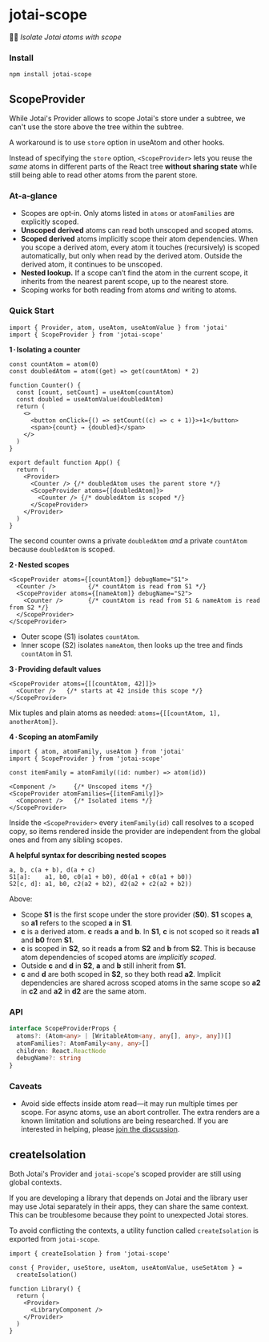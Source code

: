 # jotai-scope

👻🔭 *Isolate Jotai atoms with scope*

### Install

```
npm install jotai-scope
```

## ScopeProvider

While Jotai's Provider allows to scope Jotai's store under a subtree, we can't use the store above the tree within the subtree.

A workaround is to use `store` option in useAtom and other hooks.

Instead of specifying the `store` option, `<ScopeProvider>` lets you reuse the *same* atoms in different parts of the React tree **without sharing state** while still being able to read other atoms from the parent store.

### At‑a‑glance

* Scopes are opt‑in. Only atoms listed in `atoms` or `atomFamilies` are explicitly scoped.
* **Unscoped derived** atoms can read both unscoped and scoped atoms.
* **Scoped derived** atoms implicitly scope their atom dependencies. When you scope a derived atom, every atom it touches (recursively) is scoped automatically, but only when read by the derived atom. Outside the derived atom, it continues to be unscoped.
* **Nested lookup.** If a scope can’t find the atom in the current scope, it inherits from the nearest parent scope, up to the nearest store.
* Scoping works for both reading from atoms *and* writing to atoms.

### Quick Start

```tsx
import { Provider, atom, useAtom, useAtomValue } from 'jotai'
import { ScopeProvider } from 'jotai-scope'
```

**1 · Isolating a counter**

```tsx
const countAtom = atom(0)
const doubledAtom = atom((get) => get(countAtom) * 2)

function Counter() {
  const [count, setCount] = useAtom(countAtom)
  const doubled = useAtomValue(doubledAtom)
  return (
    <>
      <button onClick={() => setCount((c) => c + 1)}>+1</button>
      <span>{count} → {doubled}</span>
    </>
  )
}

export default function App() {
  return (
    <Provider>
      <Counter /> {/* doubledAtom uses the parent store */}
      <ScopeProvider atoms={[doubledAtom]}>
        <Counter /> {/* doubledAtom is scoped */}
      </ScopeProvider>
    </Provider>
  )
}
```

The second counter owns a private `doubledAtom` *and* a private `countAtom` because `doubledAtom` is scoped.

**2 · Nested scopes**

```tsx
<ScopeProvider atoms={[countAtom]} debugName="S1">
  <Counter />         {/* countAtom is read from S1 */}
  <ScopeProvider atoms={[nameAtom]} debugName="S2">
    <Counter />       {/* countAtom is read from S1 & nameAtom is read from S2 */}
  </ScopeProvider>
</ScopeProvider>
```

* Outer scope (S1) isolates `countAtom`.
* Inner scope (S2) isolates `nameAtom`, then looks up the tree and finds `countAtom` in S1.

**3 · Providing default values**

```tsx
<ScopeProvider atoms={[[countAtom, 42]]}>
  <Counter />   {/* starts at 42 inside this scope */}
</ScopeProvider>
```

Mix tuples and plain atoms as needed: `atoms={[[countAtom, 1], anotherAtom]}`.

**4 · Scoping an atomFamily**

```tsx
import { atom, atomFamily, useAtom } from 'jotai'
import { ScopeProvider } from 'jotai-scope'

const itemFamily = atomFamily((id: number) => atom(id))

<Component />     {/* Unscoped items */}
<ScopeProvider atomFamilies={[itemFamily]}>
  <Component />   {/* Isolated items */}
</ScopeProvider>

```

Inside the `<ScopeProvider>` every `itemFamily(id)` call resolves to a scoped copy, so items rendered inside the provider are independent from the global ones and from any sibling scopes.

**A helpful syntax for describing nested scopes**

```
a, b, c(a + b), d(a + c)
S1[a]:    a1, b0, c0(a1 + b0), d0(a1 + c0(a1 + b0))
S2[c, d]: a1, b0, c2(a2 + b2), d2(a2 + c2(a2 + b2))
```
Above:
- Scope **S1** is the first scope under the store provider (**S0**). **S1** scopes **a**, so **a1** refers to the scoped **a** in **S1**.
- **c** is a derived atom. **c** reads **a** and **b**. In **S1**, **c** is not scoped so it reads **a1** and **b0** from **S1**.
- **c** is scoped in **S2**, so it reads **a** from **S2** and **b** from **S2**. This is because atom dependencies of scoped atoms are _implicitly scoped_.
- Outside **c** and **d** in **S2**, **a** and **b** still inherit from **S1**.
- **c** and **d** are both scoped in **S2**, so they both read **a2**. Implicit dependencies are shared across scoped atoms in the same scope so **a2** in **c2** and **a2** in **d2** are the same atom.

### API

```ts
interface ScopeProviderProps {
  atoms?: (Atom<any> | [WritableAtom<any, any[], any>, any])[]
  atomFamilies?: AtomFamily<any, any>[]
  children: React.ReactNode
  debugName?: string
}
```

### Caveats

* Avoid side effects inside atom read—it may run multiple times per scope. For async atoms, use an abort controller. The extra renders are a known limitation and solutions are being researched. If you are interested in helping, please [join the discussion](https://github.com/jotaijs/jotai-scope/issues/25).


<Stackblitz id="vitejs-vite-ctcuhj" file="src%2FApp.tsx" />

## createIsolation

Both Jotai's Provider and `jotai-scope`'s scoped provider
are still using global contexts.

If you are developing a library that depends on Jotai and
the library user may use Jotai separately in their apps,
they can share the same context. This can be troublesome
because they point to unexpected Jotai stores.

To avoid conflicting the contexts, a utility function called `createIsolation` is exported from `jotai-scope`.

```tsx
import { createIsolation } from 'jotai-scope'

const { Provider, useStore, useAtom, useAtomValue, useSetAtom } =
  createIsolation()

function Library() {
  return (
    <Provider>
      <LibraryComponent />
    </Provider>
  )
}
```
